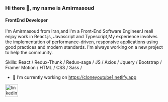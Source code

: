 
### Hi there 👋, my name is Amirmasoud
#### FrontEnd Developer


I'm Amirmasoud from Iran,and I'm a Front-End Software Engineer.I reall enjoy work in React.js, Javascript and Typescript,My experience involves the implementation of performance-driven, responsive applications using good practices and modern standards.
I'm always working on a new project to help the community.

Skills:  React / Redux-Thunk / Redux-saga / JS /  Axios /  Jquery / Bootstrap / Framer Motion  /  HTML / CSS / Sass /

- 🔭 I’m currently working on https://cloneyoutube1.netlify.app 


[<img src='https://cdn.jsdelivr.net/npm/simple-icons@3.0.1/icons/linkedin.svg' alt='linkedin' height='40'>](https://www.linkedin.com/in/https://www.linkedin.com/in/amirmasoudgaravand//)  



<!--
**amirmasoudgaravand/AmirmasoudGaravand** is a ✨ _special_ ✨ repository because its `README.md` (this file) appears on your GitHub profile.

Here are some ideas to get you started:

- 🔭 I’m currently working on ...
- 🌱 I’m currently learning ...
- 👯 I’m looking to collaborate on ...
- 🤔 I’m looking for help with ...
- 💬 Ask me about ...
- 📫 How to reach me: ...
- 😄 Pronouns: ...
- ⚡ Fun fact: ...
-->

